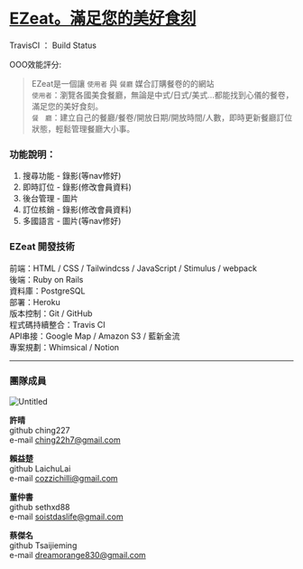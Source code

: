 # [EZeat。滿足您的美好食刻](https://ezeat888.com)

TravisCI ： Build Status

OOO效能評分: 

>EZeat是一個讓 `使用者` 與 `餐廳` 媒合訂購餐卷的的網站</br>
>`使用者`：瀏覽各國美食餐廳，無論是中式/日式/美式...都能找到心儀的餐卷，滿足您的美好食刻。</br>
>`餐　廳`：建立自己的餐廳/餐卷/開放日期/開放時間/人數，即時更新餐廳訂位狀態，輕鬆管理餐廳大小事。</br>



### 功能說明：

1. 搜尋功能 - 錄影(等nav修好)
2. 即時訂位 - 錄影(修改會員資料)
3. 後台管理 - 圖片
4. 訂位核銷 - 錄影(修改會員資料)
5. 多國語言 - 圖片(等nav修好)

### EZeat 開發技術
前端：HTML / CSS / Tailwindcss / JavaScript / Stimulus / webpack </br>
後端：Ruby on Rails</br>
資料庫：PostgreSQL </br>
部署：Heroku </br>
版本控制：Git / GitHub </br>
程式碼持續整合：Travis CI</br>
API串接：Google Map / Amazon S3 / 藍新金流</br>
專案規劃：Whimsical / Notion </br>

---

### 團隊成員

![Untitled](https://user-images.githubusercontent.com/92966004/150060820-0338cd13-3262-4f03-a622-71b40a5ab4e4.png)

**許晴</br>**
github ching227</br>
e-mail ching22h7@gmail.com</br>

**賴益楚</br>**
github LaichuLai</br>
e-mail cozzichilli@gmail.com</br>

**董仲書</br>**
github sethxd88</br>
e-mail soistdaslife@gmail.com</br>

**蔡傑名</br>**
github Tsaijieming</br>
e-mail dreamorange830@gmail.com</br>
